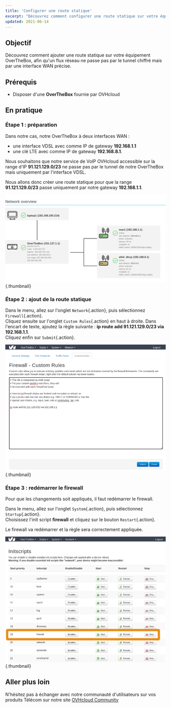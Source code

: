 ```yaml
---
title: 'Configurer une route statique'
excerpt: "Découvrez comment configurer une route statique sur votre équipement OverTheBox afin qu'un flux ne passe pas par le tunnel chiffré"
updated: 2021-06-14
---
```


## Objectif

Découvrez comment ajouter une route statique sur votre équipement OverTheBox, afin qu'un flux réseau ne passe pas par le tunnel chiffré mais par une interface WAN précise.

## Prérequis

- Disposer d'une **OverTheBox** fournie par OVHcloud

## En pratique

### Étape 1 : préparation

Dans notre cas, notre OverTheBox à deux interfaces WAN :

* une interface VDSL avec comme IP de gateway **192.168.1.1**
* une clé LTE avec comme IP de gateway **192.168.8.1**.

Nous souhaitons que notre service de VoIP OVHcloud accessible sur la range d'IP **91.121.129.0/23** ne passe pas par le tunnel de notre OverTheBox mais uniquement par l'interface VDSL.

Nous allons donc créer une route statique pour que la range **91.121.129.0/23** passe uniquement par notre gateway **192.168.1.1**.

![overthebox](images/static_route-step1.png){.thumbnail}

### Étape 2 : ajout de la route statique

Dans le menu, allez sur l'onglet `Network`{.action}, puis sélectionnez `Firewall`{.action}.
<br>Cliquez ensuite sur l'onglet `Custom Rules`{.action} en haut à droite. Dans l'encart de texte, ajoutez la règle suivante : **ip route add 91.121.129.0/23 via 192.168.1.1**.
<br>Cliquez enfin sur `Submit`{.action}.

![overthebox](images/static_route-step2.png){.thumbnail}

### Étape 3 : redémarrer le firewall

Pour que les changements soit appliqués, il faut redémarrer le firewall.

Dans le menu, allez sur l'onglet `System`{.action}, puis sélectionnez `Startup`{.action}.
<br>Choisissez l'init script **firewall** et cliquez sur le bouton `Restart`{.action}.

Le firewall va redémarrer et la règle sera correctement appliquée.

![overthebox](images/static_route-step3.png){.thumbnail}

## Aller plus loin

N'hésitez pas à échanger avec notre communauté d'utilisateurs sur vos produits Télécom sur notre site [OVHcloud Community](https://community.ovh.com/c/telecom)
